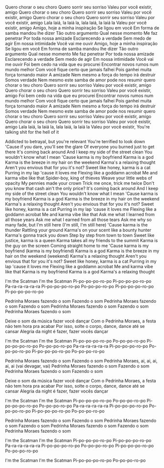 Quero chorar o seu choro
Quero sorrir seu sorriso
Valeu por você existir, amigo
Quero chorar o seu choro
Quero sorrir seu sorriso
Valeu por você existir, amigo
Quero chorar o seu choro
Quero sorrir seu sorriso
Valeu por você existir, amigo
Lala laiá, la laiá la, lala laiá, la laiá la
Valeu por você existir, amigo
Amigo, hoje a minha inspiração
Se ligou em você
Em forma de samba mandou lhe dizer
Tão outro argumento
Qual nesse momento
Me faz penetrar
Por toda nossa amizade
Esclarecendo a verdade
Sem medo de agir
Em nossa intimidade
Você vai me ouvir
Amigo, hoje a minha inspiração
Se ligou em você
Em forma de samba mandou lhe dizer
Tão outro argumento
Qual nesse momento
Me faz penetrar
Por toda nossa amizade
Esclarecendo a verdade
Sem medo de agir
Em nossa intimidade
Você vai me ouvir
Foi bem cedo na vida que eu procurei
Encontrar novos rumos num mundo melhor
Com você fique certo que jamais falhei
Pois ganhei muita força tornando maior
A amizade
Nem mesmo a força do tempo irá destruir
Somos verdade
Nem mesmo este samba de amor pode nos resumir
quero chorar o teu choro
Quero sorrir seu sorriso
Valeu por você existir, amigo
Quero chorar o seu choro
Quero sorrir teu sorriso
Valeu por você existir, amigo
Foi bem cedo na vida que eu procurei
Encontrar novos rumos num mundo melhor
Com você fique certo que jamais falhei
Pois ganhei muita força tornando maior
A amizade
Nem mesmo a força do tempo irá destruir
Somos verdade
Nem mesmo este samba de amor pode nos resumir
quero chorar o teu choro
Quero sorrir seu sorriso
Valeu por você existir, amigo
Quero chorar o seu choro
Quero sorrir teu sorriso
Valeu por você existir, amigo
Lala laiá, la laiá la, lala laiá, la laiá la
Valeu por você existir, You're talking shit for the hell of it

Addicted to betrayal, but you're relevant
You're terrified to look down
'Cause if you dare, you'll see the glare
Of everyone you burned just to get there
It's coming back around
And I keep my side of the street clean
You wouldn't know what I mean
'Cause karma is my boyfriend
Karma is a god
Karma is the breeze in my hair on the weekend
Karma's a relaxing thought
Aren't you envious that for you it's not?
Sweet like honey, karma is a cat
Purring in my lap 'cause it loves me
Flexing like a goddamn acrobat
Me and karma vibe like that
Spider-boy, king of thieves
Weave your little webs of opacity
My pennies made your crown
Trick me once, trick me twice
Don't you know that cash ain't the only price?
It's coming back around
And I keep my side of the street clean
You wouldn't know what I mean
'Cause karma is my boyfriend
Karma is a god
Karma is the breeze in my hair on the weekend
Karma's a relaxing thought
Aren't you envious that for you it's not?
Sweet like honey, karma is a cat
Purring in my lap 'cause it loves me
Flexing like a goddamn acrobat
Me and karma vibe like that
Ask me what I learned from all those years
Ask me what I earned from all those tears
Ask me why so many fade, but I'm still here
(I'm still, I'm still here)
'Cause karma is the thunder
Rattling your ground
Karma's on your scent like a bounty hunter
Karma's gonna track you down
Step by step from town to town
Sweet like justice, karma is a queen
Karma takes all my friends to the summit
Karma is the guy on the screen
Coming straight home to me
'Cause karma is my boyfriend (karma is my boyfriend)
Karma is a god
Karma is the breeze in my hair on the weekend (weekend)
Karma's a relaxing thought
Aren't you envious that for you it's not?
Sweet like honey, karma is a cat
Purring in my lap 'cause it loves me
Flexing like a goddamn acrobat
Me and karma vibe like that
Karma is my boyfriend
Karma is a god
Karma's a relaxing thought

I'm the Scatman
I'm the Scatman
Pi-po-po-po-ro-po
Pi-po-po-po-ro-po
Pa-ra-ra-ra-ra-ra
Pi-po-po-po-ro-po
Po-po-po-ro-po
Pi-po-po-po-ro-po
Pi-po-po-po-ro-po

Pedrinha Moraes fazendo o som
Fazendo o som
Pedrinha Moraes fazendo o som
Fazendo o som
Pedrinha Moraes fazendo o som
Fazendo o som
Pedrinha Moraes fazendo o som

Deixe o som da música fazer você dançar
Com o Pedrinha Moraes, a festa não tem hora pra acabar
Por isso, solte o corpo, dance, dance até se cansar
Alegria da night é fazer, fazer vocês dançar

I'm the Scatman
I'm the Scatman
Pi-po-po-po-ro-po
Po-po-po-ro-po
Pi-po-po-po-ro-po
Po-po-po-ro-po
Pa-ra-ra-ra-ra-ra
Pi-po-po-po-ro-po
Po-po-po-ro-po
Pi-po-po-po-ro-po
Po-po-po-ro-po

Pedrinha Moraes fazendo o som
Fazendo o som
Pedrinha Moraes, ai, ai, ai, ai, ai (vai devagar, vai)
Pedrinha Moraes fazendo o som
Fazendo o som
Pedrinha Moraes fazendo o som
Fazendo o som

Deixe o som da música fazer você dançar
Com o Pedrinha Moraes, a festa não tem hora pra acabar
Por isso, solte o corpo, dance, dance até se cansar
Alegria da night é fazer, fazer vocês dançar

I'm the Scatman
I'm the Scatman
Pi-po-po-po-ro-po
Po-po-po-ro-po
Pi-po-po-po-ro-po
Po-po-po-ro-po
Pa-ra-ra-ra-ra-ra
Pi-po-po-po-ro-po
Po-po-po-ro-po
Pi-po-po-po-ro-po
Po-po-po-ro-po

Pedrinha Moraes fazendo o som
Fazendo o som
Pedrinha Moraes fazendo o som
Fazendo o som
Pedrinha Moraes fazendo o som
Fazendo o som
Pedrinha Moraes fazendo o som

I'm the Scatman
I'm the Scatman
Pi-po-po-po-ro-po
Pi-po-po-po-ro-po
Pa-ra-ra-ra-ra-ra
Pi-po-po-po-ro-po
Po-po-po-ro-po
Pi-po-po-po-ro-po
Po-po-po-ro-po

I'm the Scatman
I'm the Scatman
Pi-po-po-po-ro-po
Po-po-po-ro-po